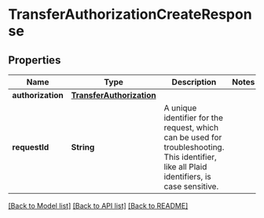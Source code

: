 # TransferAuthorizationCreateResponse

## Properties
Name | Type | Description | Notes
------------ | ------------- | ------------- | -------------
**authorization** | [**TransferAuthorization**](TransferAuthorization.md) |  | 
**requestId** | **String** | A unique identifier for the request, which can be used for troubleshooting. This identifier, like all Plaid identifiers, is case sensitive. | 

[[Back to Model list]](../README.md#documentation-for-models) [[Back to API list]](../README.md#documentation-for-api-endpoints) [[Back to README]](../README.md)


